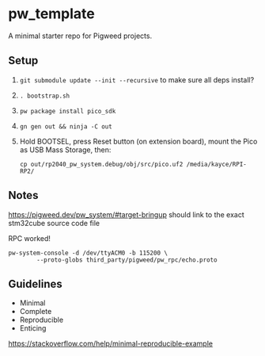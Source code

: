 # pw_template

A minimal starter repo for Pigweed projects.

## Setup

1. `git submodule update --init --recursive` to make sure all deps install?

1. `. bootstrap.sh`

1. `pw package install pico_sdk`

1. `gn gen out && ninja -C out`

1. Hold BOOTSEL, press Reset button (on extension board), mount the Pico as USB Mass Storage, then:

       cp out/rp2040_pw_system.debug/obj/src/pico.uf2 /media/kayce/RPI-RP2/

## Notes

https://pigweed.dev/pw_system/#target-bringup should link to the exact
stm32cube source code file

RPC worked!

```
pw-system-console -d /dev/ttyACM0 -b 115200 \
        --proto-globs third_party/pigweed/pw_rpc/echo.proto
```

## Guidelines

* Minimal
* Complete
* Reproducible
* Enticing

https://stackoverflow.com/help/minimal-reproducible-example
